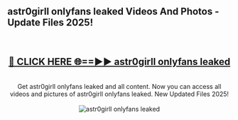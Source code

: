 <h2>astr0girll onlyfans leaked Videos And Photos - Update Files 2025!</h2>
<br>
<div align="center">
<h2><a href="https://top-ai-tools.click/QrbHav" rel="nofollow">🔴 CLICK HERE 🌐==►► astr0girll onlyfans leaked</a></h2>
<br>
Get astr0girll onlyfans leaked and all content. Now you can access all videos and pictures of astr0girll onlyfans leaked. New Updated Files 2025!
<br>
<br>
<a href="https://top-ai-tools.click/QrbHav" rel="nofollow" data-target="animated-image.originalLink"><img src="https://i.ibb.co.com/WyWwxjT/player-gif2.gif" alt="astr0girll onlyfans leaked" style="max-width: 100%; display: inline-block;" data-target="animated-image.originalImage"></a>
</div>
<br>
